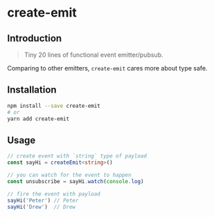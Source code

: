 # create-emit

## Introduction

> Tiny 20 lines of functional event emitter/pubsub.

Comparing to other emitters, `create-emit` cares more about type safe.

## Installation

```sh
npm install --save create-emit
# or
yarn add create-emit
```


## Usage
```typescript
// create event with `string` type of payload
const sayHi = createEmit<string>()

// you can watch for the event to happen
const unsubscribe = sayHi.watch(console.log)

// fire the event with payload
sayHi('Peter') // Peter
sayHi('Drew')  // Drew
```
